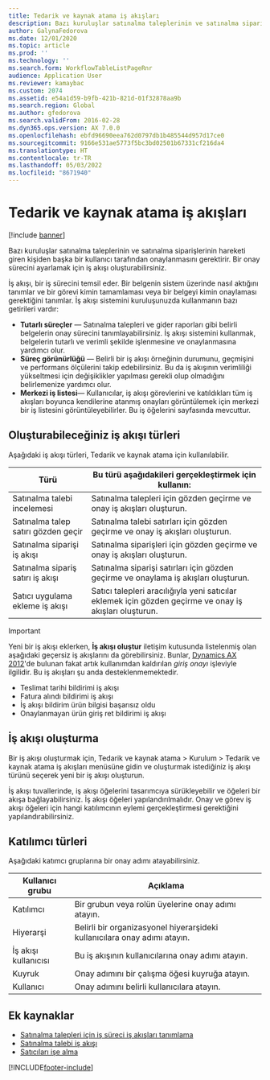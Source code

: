 ```yaml
---
title: Tedarik ve kaynak atama iş akışları
description: Bazı kuruluşlar satınalma taleplerinin ve satınalma siparişlerinin hareketi giren kişiden başka bir kullanıcı tarafından onaylanmasını gerektirir. Bir onay sürecini ayarlamak için iş akışı oluşturabilirsiniz.
author: GalynaFedorova
ms.date: 12/01/2020
ms.topic: article
ms.prod: ''
ms.technology: ''
ms.search.form: WorkflowTableListPageRnr
audience: Application User
ms.reviewer: kamaybac
ms.custom: 2074
ms.assetid: e54a1d59-b9fb-421b-821d-01f32878aa9b
ms.search.region: Global
ms.author: gfedorova
ms.search.validFrom: 2016-02-28
ms.dyn365.ops.version: AX 7.0.0
ms.openlocfilehash: ebfd96690eea762d0797db1b485544d957d17ce0
ms.sourcegitcommit: 9166e531ae5773f5bc3bd02501b67331cf216da4
ms.translationtype: HT
ms.contentlocale: tr-TR
ms.lasthandoff: 05/03/2022
ms.locfileid: "8671940"
---
```

# <a name="procurement-and-sourcing-workflows"></a>Tedarik ve kaynak atama iş akışları

[!include [banner](../includes/banner.md)]

Bazı kuruluşlar satınalma taleplerinin ve satınalma siparişlerinin hareketi giren kişiden başka bir kullanıcı tarafından onaylanmasını gerektirir. Bir onay sürecini ayarlamak için iş akışı oluşturabilirsiniz.

İş akışı, bir iş sürecini temsil eder. Bir belgenin sistem üzerinde nasıl aktığını tanımlar ve bir görevi kimin tamamlaması veya bir belgeyi kimin onaylaması gerektiğini tanımlar. İş akışı sistemini kuruluşunuzda kullanmanın bazı getirileri vardır:

- **Tutarlı süreçler** — Satınalma talepleri ve gider raporları gibi belirli belgelerin onay sürecini tanımlayabilirsiniz. İş akışı sistemini kullanmak, belgelerin tutarlı ve verimli şekilde işlenmesine ve onaylanmasına yardımcı olur.
- **Süreç görünürlüğü** — Belirli bir iş akışı örneğinin durumunu, geçmişini ve performans ölçülerini takip edebilirsiniz. Bu da iş akışının verimliliği yükseltmesi için değişiklikler yapılması gerekli olup olmadığını belirlemenize yardımcı olur.
- **Merkezi iş listesi**— Kullanıcılar, iş akışı görevlerini ve katıldıkları tüm iş akışları boyunca kendilerine atanmış onayları görüntülemek için merkezi bir iş listesini görüntüleyebilirler. Bu iş öğelerini sayfasında mevcuttur.

## <a name="the-types-of-workflows-that-you-can-create"></a>Oluşturabileceğiniz iş akışı türleri

Aşağıdaki iş akışı türleri, Tedarik ve kaynak atama için kullanılabilir.

| Türü | Bu türü aşağıdakileri gerçekleştirmek için kullanın: |
|---|---|
| Satınalma talebi incelemesi | Satınalma talepleri için gözden geçirme ve onay iş akışları oluşturun. |
| Satınalma talep satırı gözden geçir | Satınalma talebi satırları için gözden geçirme ve onay iş akışları oluşturun. |
| Satınalma siparişi iş akışı | Satınalma siparişleri için gözden geçirme ve onay iş akışları oluşturun. |
| Satınalma sipariş satırı iş akışı | Satınalma siparişi satırları için gözden geçirme ve onaylama iş akışları oluşturun. |
| Satıcı uygulama ekleme iş akışı | Satıcı talepleri aracılığıyla yeni satıcılar eklemek için gözden geçirme ve onay iş akışları oluşturun. |

> [!IMPORTANT]
> Yeni bir iş akışı eklerken, **İş akışı oluştur** iletişim kutusunda listelenmiş olan aşağıdaki geçersiz iş akışlarını da görebilirsiniz. Bunlar, [Dynamics AX 2012](/dynamicsax-2012/appuser-itpro/set-up-procurement-and-sourcing-workflows)'de bulunan fakat artık kullanımdan kaldırılan *giriş onayı* işleviyle ilgilidir. Bu iş akışları şu anda desteklenmemektedir.
> 
> - Teslimat tarihi bildirimi iş akışı
> - Fatura alındı bildirimi iş akışı
> - İş akışı bildirim ürün bilgisi başarısız oldu
> - Onaylanmayan ürün giriş ret bildirimi iş akışı

## <a name="creating-a-workflow"></a>İş akışı oluşturma

Bir iş akışı oluşturmak için, Tedarik ve kaynak atama &gt; Kurulum &gt; Tedarik ve kaynak atama iş akışları menüsüne gidin ve oluşturmak istediğiniz iş akışı türünü seçerek yeni bir iş akışı oluşturun. 

İş akışı tuvallerinde, iş akışı öğelerini tasarımcıya sürükleyebilir ve öğeleri bir akışa bağlayabilirsiniz. İş akışı öğeleri yapılandırılmalıdır. Onay ve görev iş akışı öğeleri için hangi katılımcının eylemi gerçekleştirmesi gerektiğini yapılandırabilirsiniz.

## <a name="types-of-participants"></a>Katılımcı türleri

Aşağıdaki katımcı gruplarına bir onay adımı atayabilirsiniz.

| Kullanıcı grubu | Açıklama |
|---|---|
| Katılımcı | Bir grubun veya rolün üyelerine onay adımı atayın. |
| Hiyerarşi | Belirli bir organizasyonel hiyerarşideki kullanıcılara onay adımı atayın. |
| İş akışı kullanıcısı | Bu iş akışının kullanıcılarına onay adımı atayın. |
| Kuyruk | Onay adımını bir çalışma öğesi kuyruğa atayın. |
| Kullanıcı | Onay adımını belirli kullanıcılara atayın. |

## <a name="additional-resources"></a>Ek kaynaklar

- [Satınalma talepleri için iş süreci iş akışları tanımlama](https://www.microsoft.com/download/details.aspx?id=101821)
- [Satınalma talebi iş akışı](purchase-requisitions-workflow.md)
- [Satıcıları işe alma](vendor-onboarding.md)


[!INCLUDE[footer-include](../../includes/footer-banner.md)]
